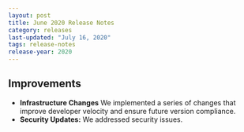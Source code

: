 ```yaml
---
layout: post
title: June 2020 Release Notes
category: releases
last-updated: "July 16, 2020"
tags: release-notes
release-year: 2020
---
```


## Improvements

* **Infrastructure Changes** We implemented a series of changes that improve developer velocity and ensure future version compliance.
* **Security Updates:** We addressed security issues.
